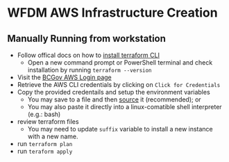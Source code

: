 # WFDM AWS Infrastructure Creation
## Manually Running from workstation
* Follow offical docs on how to [install terraform CLI](https://learn.hashicorp.com/tutorials/terraform/install-cli)
    * Open a new command prompt or PowerShell terminal and check installation by running `terraform --version`
* Visit the [BCGov AWS Login page](https://oidc.gov.bc.ca/auth/realms/umafubc9/protocol/saml/clients/amazon-aws)
* Retrieve the AWS CLI credentials by clicking on `Click for Credentials`
* Copy the provided credentails and setup the environment variables
    * You may save to a file and then [source](https://stackoverflow.com/a/19331521) it (recommended); or
    * You may also paste it directly into a linux-comatible shell interpreter (e.g.: bash)
* review terraform files
    * You may need to update `suffix` variable to install a new instance with a new name.
* run `terraform plan`
* run `teraform apply`
